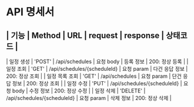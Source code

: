 # API 명세서
| 기능 | Method | URL | request | response | 상태코드 |
-------------------------------------------------------
| 일정 생성 | 'POST' | /api/schedules | 요청 body | 등록 정보 | 200: 정상 등록 |
| 일정 조회 | 'GET' | /api/schedules/{scheduleld} | 요청 param | 다건 응답 정보 | 200: 정상 조회 | 
| 일정 목록 조회 | 'GET' | /api/schedules | 요청 param | 단건 응답 정보 | 200: 정상 조회 |
| 일정 수정 | 'PUT' | /api/schedules/{scheduleld} | 요청 body | 수정 정보 | 200: 정상 수정 |
| 일정 삭제 | 'DELETE' | /api/schedules/{scheduleld} | 요청 param | 삭제 정보 | 200: 정상 삭제 |
